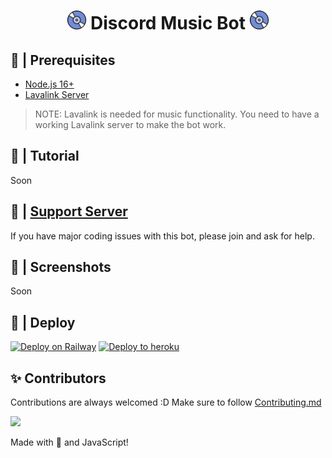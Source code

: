 <h1 align="center"><img src="./assets/logo.gif" width="30px"> Discord Music Bot <img src="./assets/logo.gif" width="30px"></h1>

## 🚧 | Prerequisites

- [Node.js 16+](https://nodejs.org/en/download/)
- [Lavalink Server](https://code.darrennathanael.com/how-to-lavalink)

> NOTE: Lavalink is needed for music functionality. You need to have a working Lavalink server to make the bot work.

## 📝 | Tutorial

Soon

## 📝 | [Support Server](https://discord.gg/sbySMS7m3v)

If you have major coding issues with this bot, please join and ask for help.

## 📸 | Screenshots

Soon

## 🚀 | Deploy

[![Deploy on Railway](https://railway.app/button.svg)](https://railway.app/new/template?template=https%3A%2F%2Fgithub.com%2FSudhanPlayz%2FDiscord-MusicBot%2Ftree%2Fv5&envs=token%2CclientId%2CclientSecret&tokenDesc=Your+discord+bot+token&clientIdDesc=Your+bot+client+id&clientSecretDesc=Your+bot+client+secret&referralCode=darren)
[![Deploy to heroku](https://www.herokucdn.com/deploy/button.svg)](https://heroku.com/deploy?template=https://github.com/SudhanPlayz/Discord-MusicBot/tree/v5)


## ✨ Contributors

Contributions are always welcomed :D Make sure to follow [Contributing.md](/CONTRIBUTING.md)

<a href="https://github.com/SudhanPlayz/Discord-MusicBot/graphs/contributors">
  <img src="https://contributors-img.web.app/image?repo=SudhanPlayz/Discord-MusicBot" />
</a>

Made with 💖 and JavaScript!

